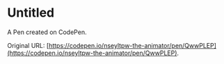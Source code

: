 # Untitled

A Pen created on CodePen.

Original URL: [https://codepen.io/nseyltpw-the-animator/pen/QwwPLEP](https://codepen.io/nseyltpw-the-animator/pen/QwwPLEP).


